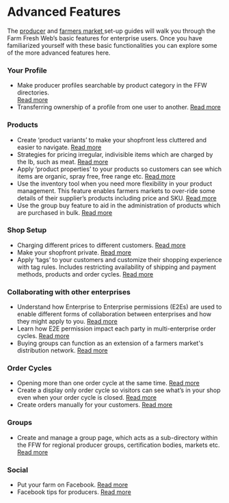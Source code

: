 # Advanced Features

The [producer](/producer-set-up-guide.md) and [farmers market ](/hubs-set-up-guide.md)set-up guides will walk you through the Farm Fresh Web’s basic features for enterprise users. Once you have familiarized yourself with these basic functionalities you can explore some of the more advanced features here.

### Your Profile

* Make producer profiles searchable by product category in the FFW directories.  
  [Read more](/making-a-producer-profile-searchable-by-product-category.md)
* Transferring ownership of a profile from one user to another.
  [Read more](/transferring-ownership-of-a-profile.md)

### Products

* Create ‘product variants’ to make your shopfront less cluttered and easier to navigate.
  [Read more ](/product-variants.md)
* Strategies for pricing irregular, indivisible items which are charged by the lb, such as meat.
  [Read more](/pricing-irregular-indivisible-meat-items.md)
* Apply ‘product properties’ to your products so customers can see which items are organic, spray free, free range etc.
  [Read more](/product-properties.md)
* Use the inventory tool when you need more flexibility in your product management. This feature enables farmers markets to over-ride some details of their supplier’s products including price and SKU.
  [Read more](/inventory.md)
* Use the group buy feature to aid in the administration of products which are purchased in bulk.
  [Read more](/group-buy.md)

### Shop Setup

* Charging different prices to different customers.
  [Read more](/charging-different-prices-to-different-customers.md)
* Make your shopfront private.
  [Read more](/private-shopfront.md)
* Apply ‘tags’ to your customers and customize their shopping experience with tag rules. Includes restricting availability of shipping and payment methods, products and order cycles.
  [Read more](/customer-accounts-and-tagging.md)

### Collaborating with other enterprises

* Understand how Enterprise to Enterprise permissions \(E2Es\) are used to enable different forms of collaboration between enterprises and how they might apply to you.
  [Read more](/enterprise-to-enterprise-permissions-e2es.md)
* Learn how E2E permission impact each party in multi-enterprise order cycles.
  [Read more](/permissions-in-multi-enterprise-order-cycles.md)
* Buying groups can function as an extension of a farmers market's distribution network.
  [Read more](/buying-group-ofn-setup-process.md)

### Order Cycles

* Opening more than one order cycle at the same time. 
  [Read more](/opening-more-than-one-order-cycle.md)
* Create a display only order cycle so visitors can see what’s in your shop even when your order cycle is closed.
  [Read more](/creating-display-only-order-cycles.md)
* Create orders manually for your customers.
  [Read more](/create-an-order.md)

### Groups

* Create and manage a group page, which acts as a sub-directory within the FFW for regional producer groups, certification bodies, markets etc.
  [Read more](/group-pages.md)

### Social

* Put your farm on Facebook.
  [Read more](/putting-your-farm-on-facebook.md)
* Facebook tips for producers.
  [Read more](/facebook-tips.md)



